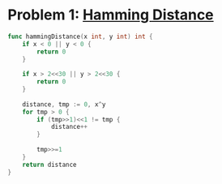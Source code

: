 # Problem 1: [Hamming Distance](https://leetcode.com/problems/hamming-distance/description/)

```go
func hammingDistance(x int, y int) int {
    if x < 0 || y < 0 {
        return 0
    }
    
    if x > 2<<30 || y > 2<<30 {
        return 0
    }
    
    distance, tmp := 0, x^y
    for tmp > 0 {
        if (tmp>>1)<<1 != tmp {
            distance++  
        }
        
        tmp>>=1
    }
    return distance
}
```
